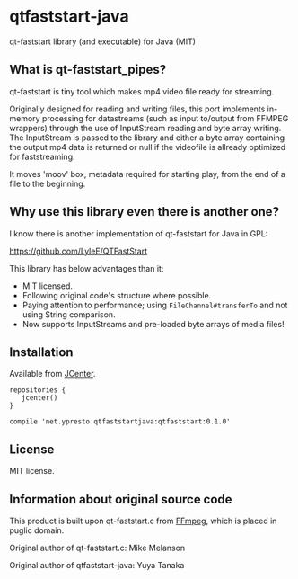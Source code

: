 qtfaststart-java
=================

qt-faststart library (and executable) for Java (MIT)

## What is qt-faststart_pipes?

qt-faststart is tiny tool which makes mp4 video file ready for streaming.

Originally designed for reading and writing files, this port implements in-memory processing for datastreams (such as input to/output from FFMPEG wrappers) through the use of InputStream reading and byte array writing. The InputStream is passed to the library and either a byte array containing the output mp4 data is returned or null if the videofile is allready optimized for faststreaming.

It moves 'moov' box, metadata required for starting play, from the end of a file to the beginning.

## Why use this library even there is another one?

I know there is another implementation of qt-faststart for Java in GPL:

https://github.com/LyleE/QTFastStart

This library has below advantages than it:

- MIT licensed.
- Following original code's structure where possible.
- Paying attention to performance; using `FileChannel#transferTo` and not using String comparison.
- Now supports InputStreams and pre-loaded byte arrays of media files!

## Installation

Available from [JCenter](https://bintray.com/bintray/jcenter).

```
repositories {
   jcenter()
}
```

```
compile 'net.ypresto.qtfaststartjava:qtfaststart:0.1.0'
```

## License

MIT license.

## Information about original source code

This product is built upon qt-faststart.c from [FFmpeg](https://github.com/FFmpeg/FFmpeg), which is placed in puglic domain.

Original author of qt-faststart.c: Mike Melanson

Original author of qtfaststart-java: Yuya Tanaka

